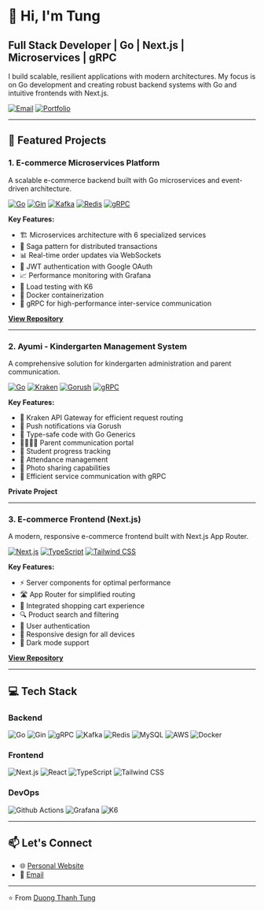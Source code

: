 # 👋 Hi, I'm Tung

## Full Stack Developer | Go | Next.js | Microservices | gRPC

I build scalable, resilient applications with modern architectures. My focus is on Go development and creating robust backend systems with Go and intuitive frontends with Next.js.

[![Email](https://img.shields.io/badge/Email-Contact-red?style=flat&logo=gmail)](mailto:96duongtung@gmail.com)
[![Portfolio](https://img.shields.io/badge/Portfolio-Visit-green?style=flat&logo=firefox)]((https://portfolio.tungdev1996.online/))

---

## 🚀 Featured Projects

### 1. E-commerce Microservices Platform

A scalable e-commerce backend built with Go microservices and event-driven architecture.

[![Go](https://img.shields.io/badge/Go-1.22.7+-00ADD8?style=flat&logo=go)](https://golang.org/doc/go1.22)
[![Gin](https://img.shields.io/badge/Gin-Framework-00ADD8?style=flat&logo=go)](https://github.com/gin-gonic/gin)
[![Kafka](https://img.shields.io/badge/Apache%20Kafka-Streaming-231F20?style=flat&logo=apache-kafka)](https://kafka.apache.org/)
[![Redis](https://img.shields.io/badge/Redis-v9.7.0-DC382D?style=flat&logo=redis)](https://redis.io/)
[![gRPC](https://img.shields.io/badge/gRPC-Service%20Communication-2CA5E0?style=flat&logo=google)](https://grpc.io/)

**Key Features:**
- 🏗️ Microservices architecture with 6 specialized services
- 🔄 Saga pattern for distributed transactions
- 📊 Real-time order updates via WebSockets
- 🔐 JWT authentication with Google OAuth
- 📈 Performance monitoring with Grafana
- 🧪 Load testing with K6
- 🐳 Docker containerization
- 🔌 gRPC for high-performance inter-service communication

**[View Repository](https://github.com/supersida159/e-commerce)**

---

### 2. Ayumi - Kindergarten Management System

A comprehensive solution for kindergarten administration and parent communication.

[![Go](https://img.shields.io/badge/Go-1.22+-00ADD8?style=flat&logo=go)](https://golang.org/doc/go1.22)
[![Kraken](https://img.shields.io/badge/Kraken-API%20Gateway-blue?style=flat)](https://github.com/emicklei/go-restful)
[![Gorush](https://img.shields.io/badge/Gorush-Notifications-orange?style=flat)](https://github.com/appleboy/gorush)
[![gRPC](https://img.shields.io/badge/gRPC-Service%20Communication-2CA5E0?style=flat&logo=google)](https://grpc.io/)

**Key Features:**
- 🚪 Kraken API Gateway for efficient request routing
- 📱 Push notifications via Gorush
- 🧩 Type-safe code with Go Generics
- 👨‍👩‍👧‍👦 Parent communication portal
- 📝 Student progress tracking
- 📅 Attendance management
- 📸 Photo sharing capabilities
- 🔄 Efficient service communication with gRPC

**Private Project**

---

### 3. E-commerce Frontend (Next.js)

A modern, responsive e-commerce frontend built with Next.js App Router.

[![Next.js](https://img.shields.io/badge/Next.js-14+-black?style=flat&logo=next.js)](https://nextjs.org/)
[![TypeScript](https://img.shields.io/badge/TypeScript-5.0+-blue?style=flat&logo=typescript)](https://www.typescriptlang.org/)
[![Tailwind CSS](https://img.shields.io/badge/Tailwind-CSS-38B2AC?style=flat&logo=tailwind-css)](https://tailwindcss.com/)

**Key Features:**
- ⚡ Server components for optimal performance
- 🛣️ App Router for simplified routing
- 🛒 Integrated shopping cart experience
- 🔍 Product search and filtering
- 👤 User authentication
- 📱 Responsive design for all devices
- 🌙 Dark mode support

**[View Repository](https://github.com/supersida159/e-commerce-FE-)**

---

## 💻 Tech Stack

### Backend
![Go](https://img.shields.io/badge/Go-00ADD8?style=flat&logo=go&logoColor=white)
![Gin](https://img.shields.io/badge/Gin-00ADD8?style=flat&logo=go&logoColor=white)
![gRPC](https://img.shields.io/badge/gRPC-2CA5E0?style=flat&logo=google&logoColor=white)
![Kafka](https://img.shields.io/badge/Kafka-231F20?style=flat&logo=apache-kafka&logoColor=white)
![Redis](https://img.shields.io/badge/Redis-DC382D?style=flat&logo=redis&logoColor=white)
![MySQL](https://img.shields.io/badge/MySQL-4479A1?style=flat&logo=mysql&logoColor=white)
![AWS](https://img.shields.io/badge/AWS-232F3E?style=flat&logo=amazon-aws&logoColor=white)
![Docker](https://img.shields.io/badge/Docker-2496ED?style=flat&logo=docker&logoColor=white)

### Frontend
![Next.js](https://img.shields.io/badge/Next.js-000000?style=flat&logo=next.js&logoColor=white)
![React](https://img.shields.io/badge/React-61DAFB?style=flat&logo=react&logoColor=black)
![TypeScript](https://img.shields.io/badge/TypeScript-3178C6?style=flat&logo=typescript&logoColor=white)
![Tailwind CSS](https://img.shields.io/badge/Tailwind_CSS-38B2AC?style=flat&logo=tailwind-css&logoColor=white)

### DevOps
![Github Actions](https://img.shields.io/badge/Github_Actions-2088FF?style=flat&logo=github-actions&logoColor=white)
![Grafana](https://img.shields.io/badge/Grafana-F46800?style=flat&logo=grafana&logoColor=white)
![K6](https://img.shields.io/badge/K6-7D64FF?style=flat&logo=k6&logoColor=white)

---

## 📫 Let's Connect

- 🌐 [Personal Website](https://portfolio.tungdev1996.online/)
- 📧 [Email](mailto:96duongtung@gmail.com)

---

⭐️ From [Duong Thanh Tung](https://github.com/supersida159)

